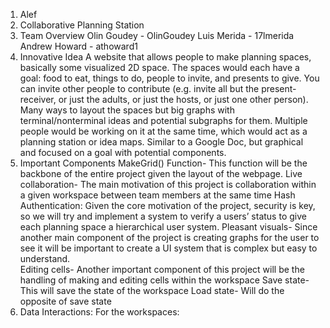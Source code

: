 1. Alef
2. Collaborative Planning Station
3. Team Overview
    Olin Goudey - OlinGoudey
        Luis Merida - 17lmerida
        Andrew Howard - athoward1
4. Innovative Idea
    A website that allows people to make planning spaces, basically some visualized 2D space. The spaces would each have a goal: food to eat, things to do, people to invite, and presents to give. You can invite other people to contribute (e.g. invite all but the present-receiver, or just the adults, or just the hosts, or just one other person). Many ways to layout the spaces but big graphs with terminal/nonterminal ideas and potential subgraphs for them. Multiple people would be working on it at the same time, which would act as a planning station or idea maps. Similar to a Google Doc, but graphical and focused on a goal with potential components.
5. Important Components
    MakeGrid() Function- This function will be the backbone of the entire project given the layout of the webpage.
    Live collaboration- The main motivation of this project is collaboration within a given workspace between team members at the same time 
    Hash Authentication: Given the core motivation of the project, security is key, so we will try and implement a system to verify a users’ status to give each planning space a hierarchical user system. 
    Pleasant visuals- Since another main component of the project is creating graphs for the user to see it will be important to create a UI system that is complex but easy to understand.  
    Editing cells- Another important component of this project will be the handling  of making and editing cells within the workspace
    Save state- This will save the state of the workspace
    Load state- Will do the opposite of save state
5. Data Interactions:
	For the workspaces:
	
